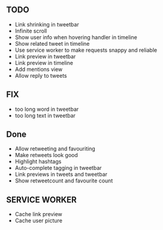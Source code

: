 ## TODO
  - Link shrinking in tweetbar
  - Infinite scroll
  - Show user info when hovering handler in timeline
  - Show related tweet in timeline
  - Use service worker to make requests snappy and reliable
  - Link preview in tweetbar
  - Link preview in timeline
  - Add mentions view
  - Allow reply to tweets

## FIX
  - too long word in tweetbar
  - too long text in tweetbar

## Done
  - Allow retweeting and favouriting
  - Make retweets look good
  - Highlight hashtags
  - Auto-complete tagging in tweetbar
  - Link previews in tweets and tweetbar
  - Show retweetcount and favourite count


## SERVICE WORKER
  -  Cache link preview
  -  Cache user picture  
